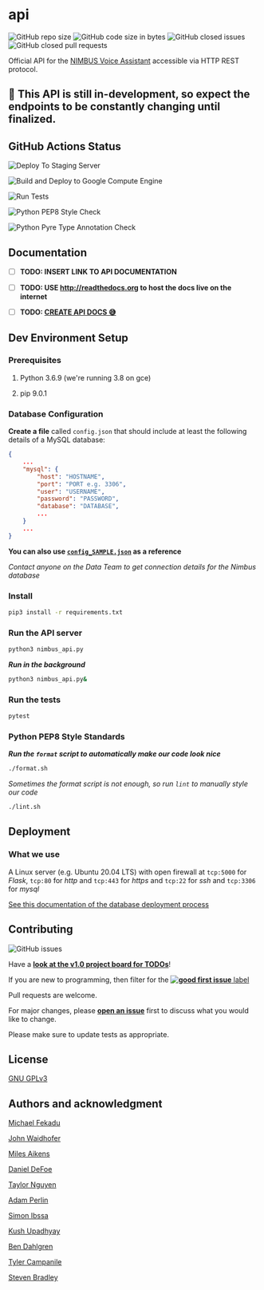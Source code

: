 # api

![GitHub repo size](https://img.shields.io/github/repo-size/calpoly-csai/api)
![GitHub code size in bytes](https://img.shields.io/github/languages/code-size/calpoly-csai/api)
![GitHub closed issues](https://img.shields.io/github/issues-closed/calpoly-csai/api)
![GitHub closed pull requests](https://img.shields.io/github/issues-pr-closed/calpoly-csai/api)

Official API for the [NIMBUS Voice Assistant](https://github.com/calpoly-csai/CSAI_Voice_Assistant) accessible via HTTP REST protocol.

## 🚧 This API is still in-development, so expect the endpoints to be constantly changing until finalized.

## GitHub Actions Status
![Deploy To Staging Server](https://github.com/calpoly-csai/api/workflows/Deploy%20Dev%20To%20Staging%20Server/badge.svg)

![Build and Deploy to Google Compute Engine](https://github.com/calpoly-csai/api/workflows/Build%20and%20Deploy%20to%20Google%20Compute%20Engine/badge.svg)

![Run Tests](https://github.com/calpoly-csai/api/workflows/Run%20Tests/badge.svg)

![Python PEP8 Style Check](https://github.com/calpoly-csai/api/workflows/Python%20PEP8%20Style%20Check/badge.svg)

![Python Pyre Type Annotation Check](https://github.com/calpoly-csai/api/workflows/Python%20Pyre%20Type%20Annotation%20Check/badge.svg)

## Documentation

- [ ] **TODO: INSERT LINK TO API DOCUMENTATION**

- [ ] **TODO: USE http://readthedocs.org to host the docs live on the internet**

- [ ] **TODO: [CREATE API DOCS 😅](https://github.com/calpoly-csai/api/milestone/2)**


## Dev Environment Setup
### Prerequisites
1. Python 3.6.9 (we're running 3.8 on gce)

2. pip 9.0.1


### Database Configuration

**Create a file** called `config.json` that should include at least the following details of a MySQL database:
```json
{
    ...
    "mysql": {
        "host": "HOSTNAME",
        "port": "PORT e.g. 3306",
        "user": "USERNAME",
        "password": "PASSWORD",
        "database": "DATABASE",
        ...
    }
    ...
}
```

**You can also use [`config_SAMPLE.json`](https://github.com/calpoly-csai/api/blob/dev/config_SAMPLE.json) as a reference**

_Contact anyone on the Data Team to get connection details for the Nimbus database_


### Install

```bash
pip3 install -r requirements.txt
```

### Run the API server

```bash
python3 nimbus_api.py
```

**_Run in the background_**
```bash
python3 nimbus_api.py&
```

### Run the tests
```bash
pytest
```

### Python PEP8 Style Standards
**_Run the `format` script to automatically make our code look nice_**
```bash
./format.sh
```

_Sometimes the format script is not enough, so run `lint` to manually style our code_
```bash
./lint.sh
```

## Deployment
### What we use
A Linux server (e.g. Ubuntu 20.04 LTS) with open firewall at `tcp:5000` for _Flask_, `tcp:80` for _http_ and `tcp:443` for _https_ and `tcp:22` for _ssh_ and `tcp:3306` for _mysql_

[See this documentation of the database deployment process](https://github.com/calpoly-csai/wiki/wiki/How-To-Install-and-Set-Up-a-Remote-MySQL-5.7-Database-and-Python-3.6-on-Ubuntu-18.04-with-Google-Cloud-Platform)


## Contributing
![GitHub issues](https://img.shields.io/github/issues/calpoly-csai/api)

Have a [**look at the v1.0 project board for TODOs**](https://github.com/calpoly-csai/api/projects/1)!

If you are new to programming, then filter for the [**![good first issue](https://img.shields.io/github/labels/calpoly-csai/api/good%20first%20issue)** label](https://github.com/calpoly-csai/api/issues?q=is%3Aopen+is%3Aissue+label%3A%22good+first+issue%22)

Pull requests are welcome.

For major changes, please [**open an issue**](https://github.com/calpoly-csai/api/issues/new) first to discuss what you would like to change.

Please make sure to update tests as appropriate.

## License
[GNU GPLv3](https://choosealicense.com/licenses/gpl-3.0/)


## Authors and acknowledgment

[Michael Fekadu](https://www.github.com/mfekadu)

[John Waidhofer](https://www.github.com/Waidhoferj)

[Miles Aikens](https://www.github.com/snekiam)

[Daniel DeFoe](https://www.github.com/danield2255)

[Taylor Nguyen](https://www.github.com/taylor-nguyen-987)

[Adam Perlin](https://www.github.com/adamperlin)

[Simon Ibssa](https://www.github.com/ibssasimon)

[Kush Upadhyay](https://www.github.com/kpu-21)

[Ben Dahlgren](https://www.github.com/Dahlgreb)

[Tyler Campanile](https://www.github.com/tecampani)

[Steven Bradley](https://www.github.com/stbradle)
